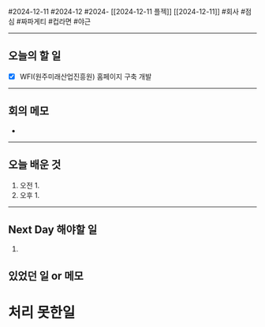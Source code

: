 #2024-12-11 #2024-12 #2024- [[2024-12-11 플젝]] [[2024-12-11]]
#회사 #점심 #짜파게티 #컵라면  #야근

---
## 오늘의 할 일
- [x] WFI(원주미래산업진흥원) 홈페이지 구축 개발
---
## 회의 메모
- 
---
## 오늘 배운 것
1. 오전
    1. 
2. 오후
    1. 
---
## Next Day 해야할 일
1. 


## 있었던 일 or 메모


# 처리 못한일